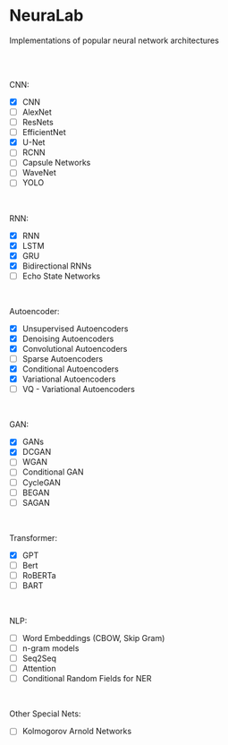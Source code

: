 # NeuraLab

Implementations of popular neural network architectures

</br></br>

CNN:
- [X] CNN
- [ ] AlexNet
- [ ] ResNets
- [ ] EfficientNet
- [X] U-Net
- [ ] RCNN
- [ ] Capsule Networks
- [ ] WaveNet
- [ ] YOLO

</br>

RNN:
- [X] RNN
- [X] LSTM
- [X] GRU
- [X] Bidirectional RNNs
- [ ] Echo State Networks

</br>

Autoencoder:
- [X] Unsupervised Autoencoders
- [X] Denoising Autoencoders
- [X] Convolutional Autoencoders
- [ ] Sparse Autoencoders
- [X] Conditional Autoencoders
- [X] Variational Autoencoders
- [ ] VQ - Variational Autoencoders

</br>

GAN:
- [X] GANs
- [X] DCGAN
- [ ] WGAN
- [ ] Conditional GAN
- [ ] CycleGAN
- [ ] BEGAN
- [ ] SAGAN

</br>

Transformer:
- [X] GPT
- [ ] Bert
- [ ] RoBERTa
- [ ] BART

</br>

NLP:
- [ ] Word Embeddings (CBOW, Skip Gram)
- [ ] n-gram models
- [ ] Seq2Seq
- [ ] Attention
- [ ] Conditional Random Fields for NER

</br>

Other Special Nets:
- [ ] Kolmogorov Arnold Networks